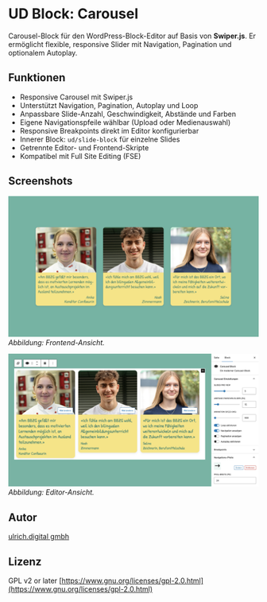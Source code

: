 # UD Block: Carousel

Carousel-Block für den WordPress-Block-Editor auf Basis von **Swiper.js**.
Er ermöglicht flexible, responsive Slider mit Navigation, Pagination und optionalem Autoplay.

## Funktionen
- Responsive Carousel mit Swiper.js
- Unterstützt Navigation, Pagination, Autoplay und Loop
- Anpassbare Slide-Anzahl, Geschwindigkeit, Abstände und Farben
- Eigene Navigationspfeile wählbar (Upload oder Medienauswahl)
- Responsive Breakpoints direkt im Editor konfigurierbar
- Innerer Block: `ud/slide-block` für einzelne Slides
- Getrennte Editor- und Frontend-Skripte
- Kompatibel mit Full Site Editing (FSE)

## Screenshots
![Frontend-Ansicht](./assets/ud-carousel-block.jpg)
*Abbildung: Frontend-Ansicht.*

![Editor-Ansicht](./assets/editor-ansicht.jpg)
*Abbildung: Editor-Ansicht.*







## Autor

[ulrich.digital gmbh](https://ulrich.digital)


## Lizenz

GPL v2 or later
[https://www.gnu.org/licenses/gpl-2.0.html](https://www.gnu.org/licenses/gpl-2.0.html)



<!--
Interne Verwendung:
Eingesetzt im Projekt bbzg.ch
-->
